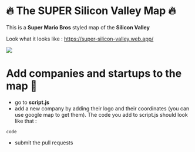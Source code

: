 # 🔥 The SUPER Silicon Valley Map 🔥

This is a **Super Mario Bros** styled map of the **Silicon Valley**

Look what it looks like : https://super-silicon-valley.web.app/

![](map.gif)

# Add companies and startups to the map 🚀

- go to **script.js**
- add a new company by adding their logo and their coordinates (you can use google map to get them). The code you add to script.js should look like that :
```
code
```
- submit the pull requests
